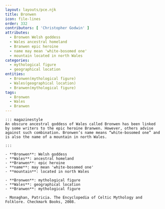 ```yaml
---
layout: layouts/pce.njk
title: Bronwen
icon: file-lines
order: 332
contributors: [ 'Christopher Godwin' ]
attributes:
  - Bronwen Welsh goddess
  - Wales ancestral homeland
  - Branwen epic heroine
  - name may mean 'white-bosomed one'
  - mountain located in north Wales
categories:
  - mythological figure
  - geographical location
entities:
  - Bronwen(mythological figure)
  - Wales(geographical location)
  - Branwen(mythological figure)
tags:
  - Bronwen
  - Wales
  - Branwen
---
```

``` tab [group1:Info]
::: magazinestyle
An obscure ancestral goddess of Wales called Bronwen has been linked by some writers to the epic heroine Branwen. However, others advise against such combination. Bronwen’s name means “white-bosomed one” and is also the name of a mountain in north Wales.

:::
```
``` tab [group1:Attributes]
- **Bronwen**: Welsh goddess
- **Wales**: ancestral homeland
- **Branwen**: epic heroine
- **name**: may mean 'white-bosomed one'
- **mountain**: located in north Wales
```
``` tab [group1:Entities]
- **Bronwen**: mythological figure
- **Wales**: geographical location
- **Branwen**: mythological figure
```
``` tab [group1:Sources]
- Monaghan, Patricia. The Encyclopedia of Celtic Mythology and Folklore. Checkmark Books, 2008.
```

